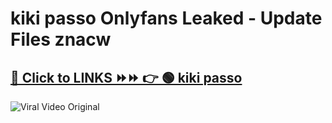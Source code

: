 
 # kiki passo Onlyfans Leaked - Update Files znacw

## <h2><a href="https://clipsfans.com/kiki_passo&ref=git">🔗 Click to LINKS ⏩⏩ 👉 🟢 kiki passo </a></h2>

<a href="https://clipsfans.com/kiki_passo&ref=git" rel="nofollow" data-target="animated-image.originalLink"><img src="https://i.ibb.co.com/xMMVF88/686577567.gif" alt="Viral Video Original" style="max-width: 100%; display: inline-block;" data-target="animated-image.originalImage"></a>

